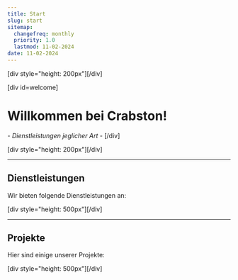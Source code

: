 ```yaml
---
title: Start
slug: start
sitemap:
  changefreq: monthly
  priority: 1.0
  lastmod: 11-02-2024
date: 11-02-2024
---
```


[div style="height: 200px"][/div]

[div id=welcome]
# Willkommen bei Crabston!
_- Dienstleistungen jeglicher Art -_
[/div]

[div style="height: 200px"][/div]

----

## Dienstleistungen
Wir bieten folgende Dienstleistungen an:

[div style="height: 500px"][/div]

---

## Projekte
Hier sind einige unserer Projekte:

[div style="height: 500px"][/div]
